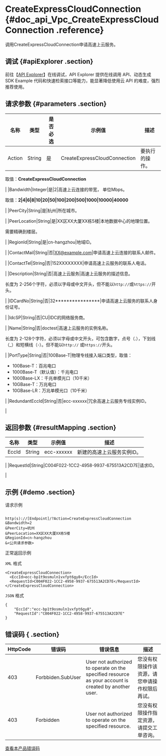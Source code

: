 # CreateExpressCloudConnection {#doc_api_Vpc_CreateExpressCloudConnection .reference}

调用CreateExpressCloudConnection申请高速上云服务。

## 调试 {#apiExplorer .section}

前往【[API Explorer](https://api.aliyun.com/#product=Vpc&api=CreateExpressCloudConnection)】在线调试，API Explorer 提供在线调用 API、动态生成 SDK Example 代码和快速检索接口等能力，能显著降低使用云 API 的难度，强烈推荐使用。

## 请求参数 {#parameters .section}

|名称|类型|是否必选|示例值|描述|
|--|--|----|---|--|
|Action|String|是|CreateExpressCloudConnection|要执行的操作。

 取值：**CreateExpressCloudConnection**

 |
|Bandwidth|Integer|是|2|高速上云连接的带宽， 单位Mbps。

 取值：**2|4|6|8|10|20|50|100|200|500|1000|10000|40000**

 |
|PeerCity|String|是|杭州|所在城市。

 |
|PeerLocation|String|是|XX区XX大厦XX栋5楼|本地数据中心的地理位置。

 需要精确到楼层。

 |
|RegionId|String|是|cn-hangzhou|地域ID。

 |
|ContactMail|String|否|XX@example.com|申请高速上云连接的联系人邮件。

 |
|ContactTel|String|否|152XXXXXXXX|申请高速上云服务的联系人电话。

 |
|Description|String|否|高速上云服务|高速上云服务的描述信息。

 长度为 2-256个字符，必须以字母或中文开头，但不能以`http://`或`https://`开头。

 |
|IDCardNo|String|否|32\*\*\*\*\*\*\*\*\*\*\*\*\*\*\*\*|申请高速上云服务的联系人身份证号。

 |
|IdcSP|String|否|CU|IDC的网络服务商。

 |
|Name|String|否|doctest|高速上云服务的实例名称。

 长度为 2-128个字符，必须以字母或中文开头，可包含数字，点号（.），下划线（\_）和短横线（-）。但不能以`http://` 或`https://`开头。

 |
|PortType|String|否|100Base-T|物理专线接入端口类型，取值：

 -   100Base-T：百兆电口
-   1000Base-T（默认值）：千兆电口
-   1000Base-LX：千兆单模光口（10千米）
-   10GBase-T：万兆电口
-   10GBase-LR：万兆单模光口（10千米）

 |
|RedundantEccId|String|否|ecc-xxxxxx|冗余高速上云服务专线实例ID。

 |

## 返回参数 {#resultMapping .section}

|名称|类型|示例值|描述|
|--|--|---|--|
|EccId|String|ecc-xxxxxx|新建的高速上云服务实例ID。

 |
|RequestId|String|C004F022-1CC2-4958-9937-675513A2CD7E|请求ID。

 |

## 示例 {#demo .section}

请求示例

``` {#request_demo}

http(s)://[Endpoint]/?Action=CreateExpressCloudConnection
&Bandwidth=2
&PeerCity=杭州
&PeerLocation=XX区XX大厦XX栋5楼
&RegionId=cn-hangzhou
&<公共请求参数>

```

正常返回示例

`XML` 格式

``` {#xml_return_success_demo}
<CreateExpressCloudConnection>
  <EccId>ecc-bp1t9osmuln1vxfpt6gy8</EccId>
  <RequestId>C004F022-1CC2-4958-9937-675513A2CD7E</RequestId>
</CreateExpressCloudConnection>

```

`JSON` 格式

``` {#json_return_success_demo}
{
	"EccId":"ecc-bp1t9osmuln1vxfpt6gy8",
	"RequestId":"C004F022-1CC2-4958-9937-675513A2CD7E"
}
```

## 错误码 { .section}

|HttpCode|错误码|错误信息|描述|
|--------|---|----|--|
|403|Forbbiden.SubUser|User not authorized to operate on the specified resource as your account is created by another user.|您没有权限操作该资源，请您申请操作权限后再试。|
|403|Forbidden|User not authorized to operate on the specified resource.|您没有权限操作指定资源，请提交工单咨询。|

[查看本产品错误码](https://error-center.aliyun.com/status/product/Vpc)

